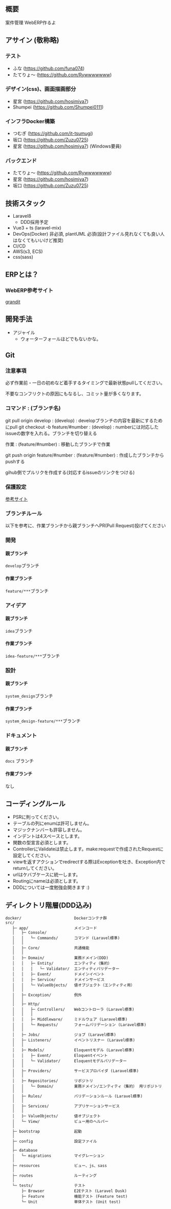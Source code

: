 ## 概要
案件管理 WebERP作るよ

## アサイン (敬称略)
### テスト
- ふな (https://github.com/funa074)
- たてりょ～ (https://github.com/Rywwwwwww)

### デザイン(css)、画面描画部分
- 星宮 (https://github.com/hosimiya7)
- Shumpei (https://github.com/Shumpei0111)

### インフラDocker構築
- つむぎ (https://github.com/it-tsumugi)
- 坂口 (https://github.com/Zuzu0725)
- 星宮 (https://github.com/hosimiya7) (Windows要員)

### バックエンド
- たてりょ～ (https://github.com/Rywwwwwww)
- 星宮 (https://github.com/hosimiya7)
- 坂口 (https://github.com/Zuzu0725)

## 技術スタック
- Laravel8
  - DDD採用予定
- Vue3 + ts (laravel-mix)
- DevOps(Docker) 非必須, plantUML 必須(設計ファイル見れなくても良い人はなくてもいいけど推奨)
- CI/CD
- AWS(s3, ECS)
- css(sass)

## ERPとは？
### WebERP参考サイト
[grandit](https://www.grandit.jp)

## 開発手法
- アジャイル
  - ウォーターフォールほどでもないかな。

## Git
### 注意事項
必ず作業前・一日の初めなど着手するタイミングで最新状態pullしてください。

不要なコンフリクトの原因にもなるし、コミット量が多くなります。

### コマンド : (ブランチ名)

git pull origin develop : (develop) : developブランチの内容を最新にするためにpull
git checkout -b feature/#number : (develop) : numberには対応したissueの数字を入れる。ブランチを切り替える

作業 : (feature/#number) : 移動したブランチで作業

git push origin feature/#number : (feature/#number) : 作成したブランチからpushする

gihub側でプルリクを作成する(対応するissueのリンクをつける)

### 保護設定
[参考サイト](https://qiita.com/da-sugi/items/ba3cd83e64c689795c50)

### ブランチルール
以下を参考に、作業ブランチから親ブランチへPR(Pull Request)投げてください

### 開発
#### 親ブランチ
`develop`ブランチ
#### 作業ブランチ
`feature/***`ブランチ

### アイデア
#### 親ブランチ
`idea`ブランチ
#### 作業ブランチ
`idea-feature/***`ブランチ

### 設計
#### 親ブランチ
`system_design`ブランチ
#### 作業ブランチ
`system_design-feature/***`ブランチ

### ドキュメント
#### 親ブランチ
`docs` ブランチ
#### 作業ブランチ
なし

## コーディングルール
- PSRに則ってください。
- テーブルの列にenumは許可しません。
- マジックナンバーも許容しません。
- インデントは4スペースとします。
- 関数の型宣言必須とします。
- ControllerにValidateは禁止します。make:requestで作成されたRequestに設定してください。
- viewを返すアクションでredirectする際はExceptionを吐き、Exception内でreturnしてください。
- urlはケバブケースに統一します。
- Routingにnameは必須とします。
- DDDについては一度勉強会開きます :)

## ディレクトリ階層(DDD込み)

```
docker/                       Dockerコンテナ群
src/
   ├─ app/                    メインコード
   │   ├─ Console/
   │   │   └─ Commands/       コマンド (Laravel標準)
   │   │
   │   ├─ Core/               共通機能
   │   │
   │   ├─ Domain/             業務ドメイン(DDD)
   │   │   ├─ Entity/         エンティティ（集約）
   │   │   │   └─ Validator/  エンティティバリデーター
   │   │   ├─ Event/          ドメインイベント
   │   │   ├─ Service/        ドメインサービス
   │   │   └─ ValueObjects/   値オブジェクト（エンティティ用）
   │   │
   │   ├─ Exception/          例外
   │   │
   │   ├─ Http/
   │   │   ├─ Controllers/    Webコントローラ (Laravel標準)
   │   │   │
   │   │   ├─ Middleware/     ミドルウェア (Laravel標準)
   │   │   └─ Requests/       フォームバリデーション (Laravel標準)
   │   │
   │   ├─ Jobs/               ジョブ (Laravel標準)
   │   ├─ Listeners/          イベントリスナー (Laravel標準)
   │   │
   │   ├─ Models/             Eloquentモデル (Laravel標準)
   │   │   ├─ Event/          Eloquentイベント
   │   │   └─ Validator/      Eloquentモデルバリデーター
   │   │
   │   ├─ Providers/          サービスプロバイダ (Laravel標準)
   │   │
   │   ├─ Repositories/       リポジトリ
   │   │   └─ Domain/         業務ドメイン/エンティティ（集約） 用リポジトリ
   │   │
   │   ├─ Rules/              バリデーションルール (Laravel標準)
   │   │
   │   ├─ Services/           アプリケーションサービス
   │   │
   │   ├─ ValueObjects/       値オブジェクト
   │   └─ View/               ビュー用のヘルパー
   │
   ├─ bootstrap               起動
   │
   ├─ config                  設定ファイル
   │
   ├─ database
   │   └─ migrations          マイグレーション
   │
   ├─ resources               ビュー、js、sass
   │
   ├─ routes                  ルーティング
   │
   └─ tests/                  テスト
       ├─ Browser             E2Eテスト (Laravel Dusk)
       ├─ Feature             機能テスト (Feature test)
       └─ Unit                単体テスト (Unit test)


```